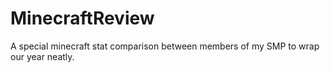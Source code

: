 # MinecraftReview
A special minecraft stat comparison between members of my SMP to wrap our year neatly.
